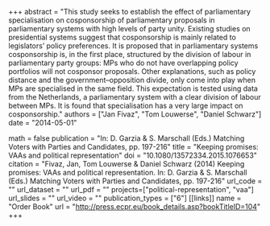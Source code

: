 +++
abstract = "This study seeks to establish the effect of parliamentary specialisation on cosponsorship of parliamentary proposals in parliamentary systems with high levels of party unity. Existing studies on presidential systems suggest that cosponsorship is mainly related to legislators’ policy preferences. It is proposed that in parliamentary systems cosponsorship is, in the first place, structured by the division of labour in parliamentary party groups: MPs who do not have overlapping policy portfolios will not cosponsor proposals. Other explanations, such as policy distance and the government–opposition divide, only come into play when MPs are specialised in the same field. This expectation is tested using data from the Netherlands, a parliamentary system with a clear division of labour between MPs. It is found that specialisation has a very large impact on cosponsorship."
authors = ["Jan Fivaz", "Tom Louwerse", "Daniel Schwarz"]
date = "2014-05-01"

math = false
publication = "In: D. Garzia & S. Marschall (Eds.) Matching Voters with Parties and Candidates, pp. 197-216"
title = "Keeping promises: VAAs and political representation"
doi = "10.1080/13572334.2015.1076653"
citation = "Fivaz, Jan, Tom Louwerse & Daniel Schwarz (2014) Keeping promises: VAAs and political representation. In: D. Garzia & S. Marschall (Eds.) Matching Voters with Parties and Candidates, pp. 197-216"
url_code = ""
url_dataset = ""
url_pdf = ""
projects=["political-representation", "vaa"]
url_slides = ""
url_video = ""
publication_types = ["6"]
[[links]]
  name = "Order Book"
  url = "http://press.ecpr.eu/book_details.asp?bookTitleID=104"
+++
